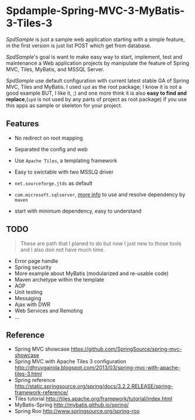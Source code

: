 Spdample-Spring-MVC-3-MyBatis-3-Tiles-3
=======================================

*SpdSample* is just a sample web application starting with a simple feature, in the first version is just list POST which get from database. 

*SpdSample*'s goal is want to make easy way to start, implement, test and maintenance a Web application projects by manipulate the feature of Spring MVC, Tiles, MyBatis, and MSSQL Server.

*SpdSample* use default configuration with current latest stable GA of Spring MVC, Tiles and MyBatis. I used `spd` as the root package; I know it is not a good example BUT, I like it, ;) and one more think it is also **easy to find and replace**,(`spd` is not used by any parts of project as root package) if you use this apps as sample or skeleton for your project.

## Features ##
- No redirect on root mapping 
- Separated the config and web
- Use `Apache Tiles`, a templating framework
- Easy to swictable with two MSSLQ driver 
 - `net.sourceforge.jtds` as default
 - `com.microsoft.sqlserver`, [more info](http://claude.betancourt.us/add-microsoft-sql-jdbc-driver-to-maven/) to use and resolve dependency by `maven` 
 
- start with minimum dependency, easy to understand

## TODO ##
> These are path that I planed to do but now I just new to those tools and I also don not have much time.

- Error page handle
- Spring security
- More example about MyBatis (modularized and re-usable code)
- Maven archetype within the template
- AOP
- Unit testing
- Messaging
- Ajax with DWR
- Web Services and Remoting 
- ...

## Reference ##

- Spring MVC showcase https://github.com/SpringSource/spring-mvc-showcase
- Spring MVC with Apache Tiles 3 configuration http://dhruvgairola.blogspot.com/2013/03/spring-mvc-with-apache-tiles-3.html
- Spring reference http://static.springsource.org/spring/docs/3.2.2.RELEASE/spring-framework-reference/
- Tiles tutorial http://tiles.apache.org/framework/tutorial/index.html
- MyBatis-Spring http://mybatis.github.io/spring/
- Spring Roo http://www.springsource.org/spring-roo